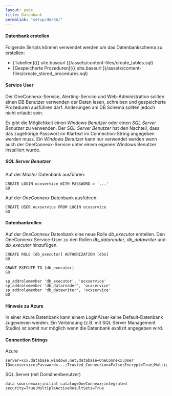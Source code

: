 ```yaml
---
layout: page
title: Datenbank
permalink: "setup/de/db/"
---
```


#### Datenbank erstellen

Folgende Skripts können verwendet werden um das Datenbankschema zu erstellen:

* [Tabellen]({{ site.baseurl }}/assets/content-files/create_tables.sql)
* [Gespeicherte Prozeduren]({{ site.baseurl }}/assets/content-files/create_stored_procedures.sql)

#### Service User

Der OneConnexx-Service, Alerting-Service und Web-Administration sollten einen DB Benutzer verwenden der Daten lesen, schreiben und gespeicherte Prozeduren ausführen darf. Änderungen am DB Schema sollten jedoch nicht erlaubt sein.

Es gibt die Möglichkeit einen *Windows Benutzer* oder einen *SQL Server Benutzer* zu verwenden. Der *SQL Server Benutzer* hat den Nachteil, dass das zugehörige Passwort im Klartext im Connection-String angegeben werden muss. Ein *Windows Benutzer* kann nur verwendet werden wenn auch der OneConnexx-Service unter einem eigenen Windows Benutzer installiert wurde.

##### SQL Server Benutzer

Auf der *Master* Datenbank ausführen:

```
CREATE LOGIN ocxservice WITH PASSWORD = '...'
GO
```

Auf der *OneConnexx* Datenbank ausführen:

```
CREATE USER ocxservice FROM LOGIN ocxservice
GO
```

#### Datenbankrollen

Auf der *OneConnexx* Datenbank eine neue Rolle *db_executor* erstellen. Den OneConnexx Service-User zu den Rollen *db_datareader*, *db_datawriter* und
*db_executor* hinzufügen. 

```
CREATE ROLE [db_executor] AUTHORIZATION [dbo]
GO

GRANT EXECUTE TO [db_executor]
GO

sp_addrolemember 'db_executor', 'ocxservice'
sp_addrolemember 'db_datareader', 'ocxservice'
sp_addrolemember 'db_datawriter', 'ocxservice'
GO
```

#### Hinweis zu Azure

In einer Azure Datenbank kann einem Login/User keine Default-Datenbank zugewiesen werden. Ein Verbindung (z.B. mit SQL Server Management Studio) ist somit nur möglich wenn die Datenbank explizit angegeben wird.


#### Connection Strings

Azure

```
server=xxx.database.windows.net;database=OneConnexx;User ID=ocxservice;Password=...;Trusted_Connection=False;Encrypt=True;MultipleActiveResultSets=True
```

SQL Server (mit Domänenbenutzer)

```
data source=xxx;initial catalog=OneConnexx;integrated security=True;MultipleActiveResultSets=True
```
